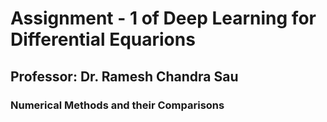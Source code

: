 <h1> Assignment - 1 of Deep Learning for Differential Equarions</h1>
<h2> Professor: Dr. Ramesh Chandra Sau </h2>
<h3> Numerical Methods and their Comparisons </h3>